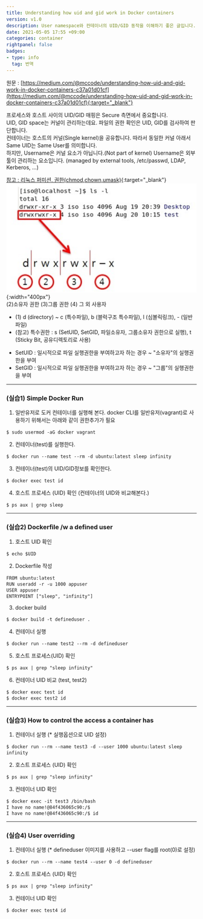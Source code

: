 ```yaml
---
title: Understanding how uid and gid work in Docker containers
version: v1.0
description: User namespace와 컨테이너의 UID/GID 동작을 이해하기 좋은 글입니다. 
date: 2021-05-05 17:55 +09:00
categories: container
rightpanel: false
badges:
- type: info
  tag: 번역
---
```

<!--more-->
원문 : [https://medium.com/@mccode/understanding-how-uid-and-gid-work-in-docker-containers-c37a01d01cf](https://medium.com/@mccode/understanding-how-uid-and-gid-work-in-docker-containers-c37a01d01cf){:target="_blank"}


프로세스와 호스트 사이의 UID/GID 매핑은 Secure 측면에서 중요합니다.  
UID, GID space는 커널이 관리하는데요. 파일의 권한 확인은 UID, GID를 검사하여 판단합니다.    
컨테이너는 호스트의 커널(Single kernel)을 공유합니다.<!--more-->
따라서 동일한 커널 아래서 Same UID는 Same User를 의미합니다.  
하지만, Username은 커널 요소가 아닙니다.(Not part of kernel)
Username은 외부툴이 관리하는 요소입니다. (managed by external tools, /etc/passwd, LDAP, Kerberos, ...)

[참고 : 리눅스 퍼미션, 권한(chmod,chown,umask)](http://blog.naver.com/PostView.nhn?blogId=geonil87&logNo=221022779618){:target="_blank"}  
![how-uid-gid-work-in-container-drwx.png](/assets/img/how-uid-gid-work-in-container-drwx.png){:width="400px"}    
(2)소유자 권한 (3)그룹 권한 (4) 그 외 사용자
* (1) d (directory) ~ c (특수파일), b (블럭구조 특수파일), l (심볼릭링크), - (일반파일)
* (참고) 특수권한 : s (SetUID, SetGID, 파일소유자, 그룹소유자 권한으로 실행), t (Sticky Bit, 공유디렉토리로 사용)
- SetUID : 일시적으로 파일 실행권한을 부여하고자 하는 경우 ~ "소유자"의 실행권한을 부여
- SetGID : 일시적으로 파일 실행권한을 부여하고자 하는 경우 ~ "그룹"의 실행권한을 부여


---
### (실습1) Simple Docker Run
1. 일반유저로 도커 컨테이너를 실행해 본다. docker CLI를 일반유저(vagrant)로 사용하기 위해서는 아래와 같이 권한추가가 필요
```
$ sudo usermod -aG docker vagrant
```

2. 컨테이너(test)를 실행한다.
```
$ docker run --name test --rm -d ubuntu:latest sleep infinity
```

3. 컨테이너(test)의 UID/GID정보를 확인한다.
```
$ docker exec test id
```

4. 호스트 프로세스 (UID) 확인 (컨테이너의 UID와 비교해본다.)
```
$ ps aux | grep sleep
```


---
### (실습2) Dockerfile /w a defined user
1. 호스트 UID 확인
```
$ echo $UID
```

2. Dockerfile 작성
```
FROM ubuntu:latest
RUN useradd -r -u 1000 appuser
USER appuser
ENTRYPOINT ["sleep", "infinity"]
```

3. docker build
```
$ docker build -t defineduser .
```

4. 컨테이너 실행
```
$ docker run --name test2 --rm -d defineduser
```

5. 호스트 프로세스(UID) 확인
```
$ ps aux | grep "sleep infinity"
```

6. 컨테이너 UID 비교 (test, test2)
```
$ docker exec test id
$ docker exec test2 id
```


---
### (실습3) How to control the access a container has
1. 컨테이너 실행 (* 실행옵션으로 UID 설정)
```
$ docker run --rm --name test3 -d --user 1000 ubuntu:latest sleep infinity
```

2. 호스트 프로세스 (UID) 확인
```
$ ps aux | grep "sleep infinity"
```

3. 컨테이너 UID 확인
```
$ docker exec -it test3 /bin/bash
I have no name!@84f436065c90:/$
I have no name!@84f436065c90:/$ id
```


---
### (실습4) User overriding
1. 컨테이너 실행 (* defineduser 이미지를 사용하고 --user flag를 root(0)로 설정)
```
$ docker run --rm --name test4 --user 0 -d defineduser
```

2. 호스트 프로세스 (UID) 확인
```
$ ps aux | grep "sleep infinity"
```

3. 컨테이너 UID 확인
```
$ docker exec test4 id
```


